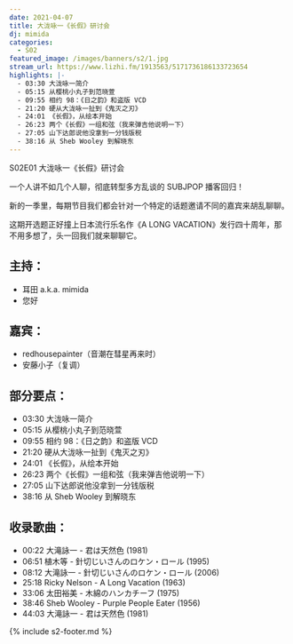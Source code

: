 ```yaml
---
date: 2021-04-07
title: 大泷咏一《长假》研讨会
dj: mimida
categories:
  - S02
featured_image: /images/banners/s2/1.jpg
stream_url: https://www.lizhi.fm/1913563/5171736186133723654
highlights: |-
  - 03:30 大泷咏一简介
  - 05:15 从樱桃小丸子到范晓萱
  - 09:55 相约 98：《日之韵》和盗版 VCD
  - 21:20 硬从大泷咏一扯到《鬼灭之刃》
  - 24:01 《长假》，从绘本开始
  - 26:23 两个《长假》一组和弦（我来弹吉他说明一下）
  - 27:05 山下达郎说他没拿到一分钱版税
  - 38:16 从 Sheb Wooley 到解晓东
---
```


S02E01 大泷咏一《长假》研讨会

一个人讲不如几个人聊，彻底转型多方乱谈的 SUBJPOP 播客回归！

新的一季里，每期节目我们都会针对一个特定的话题邀请不同的嘉宾来胡乱聊聊。

这期开选题正好撞上日本流行乐名作《A LONG VACATION》发行四十周年，那不用多想了，头一回我们就来聊聊它。

## 主持：

- 耳田 a.k.a. mimida
- 您好

## 嘉宾：

- redhousepainter（音潮在彗星再来时）
- 安藤小子（复调）

## 部分要点：

- 03:30 大泷咏一简介
- 05:15 从樱桃小丸子到范晓萱
- 09:55 相约 98：《日之韵》和盗版 VCD
- 21:20 硬从大泷咏一扯到《鬼灭之刃》
- 24:01 《长假》，从绘本开始
- 26:23 两个《长假》一组和弦（我来弹吉他说明一下）
- 27:05 山下达郎说他没拿到一分钱版税
- 38:16 从 Sheb Wooley 到解晓东

## 收录歌曲：

- 00:22 大滝詠一 - 君は天然色 (1981)
- 06:51 植木等 - 針切じいさんのロケン・ロール (1995)
- 08:12 大滝詠一 - 針切じいさんのロケン・ロール (2006)
- 25:18 Ricky Nelson - A Long Vacation (1963)
- 33:06 太田裕美 - 木綿のハンカチーフ (1975)
- 38:46 Sheb Wooley - Purple People Eater (1956)
- 44:03 大滝詠一 - 君は天然色 (1981)

{% include s2-footer.md %}
